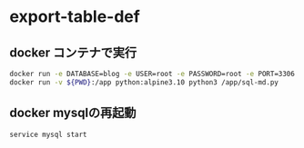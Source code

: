 # export-table-def

## docker コンテナで実行

```bash
docker run -e DATABASE=blog -e USER=root -e PASSWORD=root -e PORT=3306 -v ${PWD}/tsv:/tmp -v ${PWD}/script:/script mysql:5.7 sh /script/script.sh
docker run -v ${PWD}:/app python:alpine3.10 python3 /app/sql-md.py
```

## docker mysqlの再起動

```
service mysql start
```